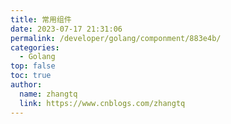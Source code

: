 ```yaml
---
title: 常用组件
date: 2023-07-17 21:31:06
permalink: /developer/golang/componment/883e4b/
categories: 
  - Golang
top: false
toc: true
author: 
  name: zhangtq
  link: https://www.cnblogs.com/zhangtq
---
```


